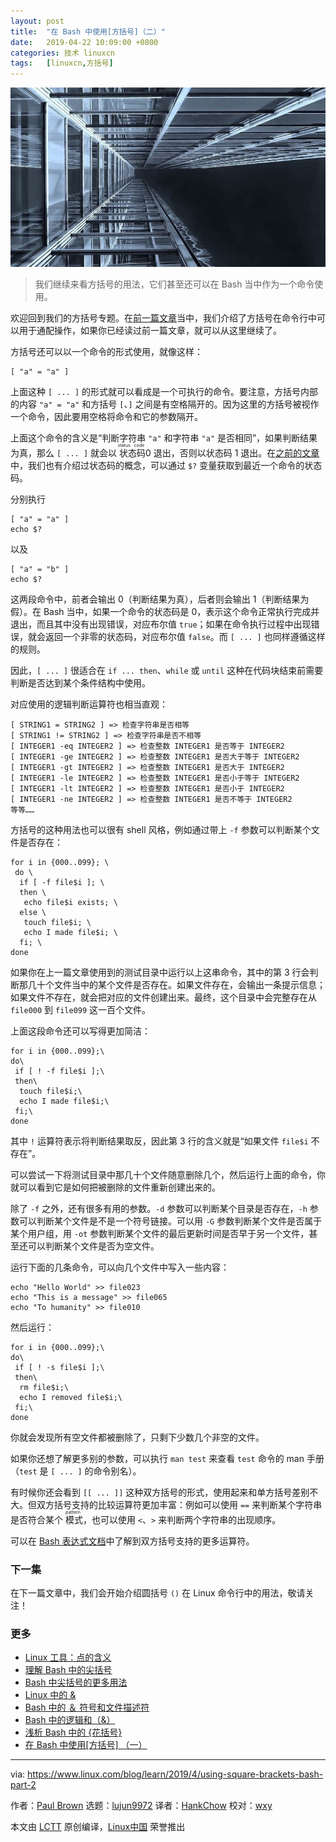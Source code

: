 ```yaml
---
layout: post
title:	"在 Bash 中使用[方括号]（二）"
date:	2019-04-22 10:09:00 +0800 
categories:	技术 linuxcn 
tags:	[linuxcn,方括号]
---
```



![square brackets](/Asserts/Images/album/201904/22/100922bacug4z3a7bvodgd.jpg "square brackets")



> 
> 我们继续来看方括号的用法，它们甚至还可以在 Bash 当中作为一个命令使用。
> 
> 
> 


欢迎回到我们的方括号专题。在[前一篇文章](/article-10717-1.html)当中，我们介绍了方括号在命令行中可以用于通配操作，如果你已经读过前一篇文章，就可以从这里继续了。


方括号还可以以一个命令的形式使用，就像这样：



```
[ "a" = "a" ]
```

上面这种 `[ ... ]` 的形式就可以看成是一个可执行的命令。要注意，方括号内部的内容 `"a" = "a"` 和方括号 `[`、`]` 之间是有空格隔开的。因为这里的方括号被视作一个命令，因此要用空格将命令和它的参数隔开。


上面这个命令的含义是“判断字符串 `"a"` 和字符串 `"a"` 是否相同”，如果判断结果为真，那么 `[ ... ]` 就会以<ruby> 状态码 <rt>  status code </rt></ruby> 0 退出，否则以状态码 1 退出。在[之前的文章](/article-10596-1.html)中，我们也有介绍过状态码的概念，可以通过 `$?` 变量获取到最近一个命令的状态码。


分别执行



```
[ "a" = "a" ]
echo $?
```

以及



```
[ "a" = "b" ]
echo $?
```

这两段命令中，前者会输出 0（判断结果为真），后者则会输出 1（判断结果为假）。在 Bash 当中，如果一个命令的状态码是 0，表示这个命令正常执行完成并退出，而且其中没有出现错误，对应布尔值 `true`；如果在命令执行过程中出现错误，就会返回一个非零的状态码，对应布尔值 `false`。而 `[ ... ]` 也同样遵循这样的规则。


因此，`[ ... ]` 很适合在 `if ... then`、`while` 或 `until` 这种在代码块结束前需要判断是否达到某个条件结构中使用。


对应使用的逻辑判断运算符也相当直观：



```
[ STRING1 = STRING2 ] => 检查字符串是否相等
[ STRING1 != STRING2 ] => 检查字符串是否不相等
[ INTEGER1 -eq INTEGER2 ] => 检查整数 INTEGER1 是否等于 INTEGER2 
[ INTEGER1 -ge INTEGER2 ] => 检查整数 INTEGER1 是否大于等于 INTEGER2
[ INTEGER1 -gt INTEGER2 ] => 检查整数 INTEGER1 是否大于 INTEGER2
[ INTEGER1 -le INTEGER2 ] => 检查整数 INTEGER1 是否小于等于 INTEGER2
[ INTEGER1 -lt INTEGER2 ] => 检查整数 INTEGER1 是否小于 INTEGER2
[ INTEGER1 -ne INTEGER2 ] => 检查整数 INTEGER1 是否不等于 INTEGER2
等等……
```

方括号的这种用法也可以很有 shell 风格，例如通过带上 `-f` 参数可以判断某个文件是否存在：



```
for i in {000..099}; \
 do \
  if [ -f file$i ]; \
  then \
   echo file$i exists; \
  else \
   touch file$i; \
   echo I made file$i; \
  fi; \
done
```

如果你在上一篇文章使用到的测试目录中运行以上这串命令，其中的第 3 行会判断那几十个文件当中的某个文件是否存在。如果文件存在，会输出一条提示信息；如果文件不存在，就会把对应的文件创建出来。最终，这个目录中会完整存在从 `file000` 到 `file099` 这一百个文件。


上面这段命令还可以写得更加简洁：



```
for i in {000..099};\
do\
 if [ ! -f file$i ];\
 then\
  touch file$i;\
  echo I made file$i;\
 fi;\
done
```

其中 `!` 运算符表示将判断结果取反，因此第 3 行的含义就是“如果文件 `file$i` 不存在”。


可以尝试一下将测试目录中那几十个文件随意删除几个，然后运行上面的命令，你就可以看到它是如何把被删除的文件重新创建出来的。


除了 `-f` 之外，还有很多有用的参数。`-d` 参数可以判断某个目录是否存在，`-h` 参数可以判断某个文件是不是一个符号链接。可以用 `-G` 参数判断某个文件是否属于某个用户组，用 `-ot` 参数判断某个文件的最后更新时间是否早于另一个文件，甚至还可以判断某个文件是否为空文件。


运行下面的几条命令，可以向几个文件中写入一些内容：



```
echo "Hello World" >> file023
echo "This is a message" >> file065
echo "To humanity" >> file010
```

然后运行：



```
for i in {000..099};\
do\
 if [ ! -s file$i ];\
 then\
  rm file$i;\
  echo I removed file$i;\
 fi;\
done
```

你就会发现所有空文件都被删除了，只剩下少数几个非空的文件。


如果你还想了解更多别的参数，可以执行 `man test` 来查看 `test` 命令的 man 手册（`test` 是 `[ ... ]` 的命令别名）。


有时候你还会看到 `[[ ... ]]` 这种双方括号的形式，使用起来和单方括号差别不大。但双方括号支持的比较运算符更加丰富：例如可以使用 `==` 来判断某个字符串是否符合某个<ruby> 模式 <rt>  pattern </rt></ruby>，也可以使用 `<`、`>` 来判断两个字符串的出现顺序。


可以在 [Bash 表达式文档](https://www.gnu.org/software/bash/manual/bashref.html#Bash-Conditional-Expressions)中了解到双方括号支持的更多运算符。


### 下一集


在下一篇文章中，我们会开始介绍圆括号 `()` 在 Linux 命令行中的用法，敬请关注！


### 更多


* [Linux 工具：点的含义](/article-10465-1.html)
* [理解 Bash 中的尖括号](/article-10502-1.html)
* [Bash 中尖括号的更多用法](/article-10529-1.html)
* [Linux 中的 &](/article-10587-1.html)
* [Bash 中的 ＆ 符号和文件描述符](/article-10591-1.html)
* [Bash 中的逻辑和（&）](/article-10596-1.html)
* [浅析 Bash 中的 {花括号}](/article-10624-1.html)
* [在 Bash 中使用[方括号] （一）](/article-10717-1.html)




---


via: <https://www.linux.com/blog/learn/2019/4/using-square-brackets-bash-part-2>


作者：[Paul Brown](https://www.linux.com/users/bro66) 选题：[lujun9972](https://github.com/lujun9972) 译者：[HankChow](https://github.com/HankChow) 校对：[wxy](https://github.com/wxy)


本文由 [LCTT](https://github.com/LCTT/TranslateProject) 原创编译，[Linux中国](https://linux.cn/) 荣誉推出
